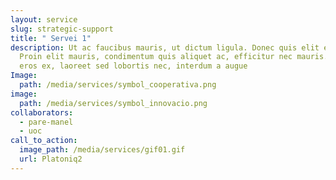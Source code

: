 ```yaml
---
layout: service
slug: strategic-support
title: " Servei 1"
description: Ut ac faucibus mauris, ut dictum ligula. Donec quis elit elit.
  Proin elit mauris, condimentum quis aliquet ac, efficitur nec mauris. Quisque
  eros ex, laoreet sed lobortis nec, interdum a augue
Image:
  path: /media/services/symbol_cooperativa.png
image:
  path: /media/services/symbol_innovacio.png
collaborators:
  - pare-manel
  - uoc
call_to_action:
  image_path: /media/services/gif01.gif
  url: Platoniq2
---
```

